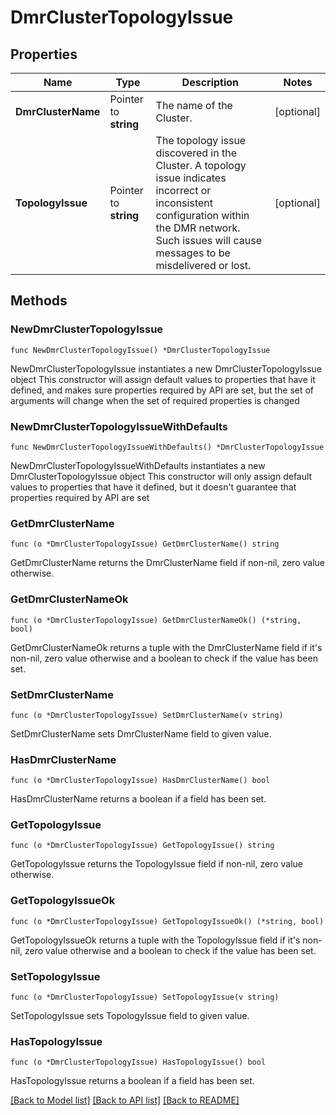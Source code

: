 # DmrClusterTopologyIssue

## Properties

Name | Type | Description | Notes
------------ | ------------- | ------------- | -------------
**DmrClusterName** | Pointer to **string** | The name of the Cluster. | [optional] 
**TopologyIssue** | Pointer to **string** | The topology issue discovered in the Cluster. A topology issue indicates incorrect or inconsistent configuration within the DMR network. Such issues will cause messages to be misdelivered or lost. | [optional] 

## Methods

### NewDmrClusterTopologyIssue

`func NewDmrClusterTopologyIssue() *DmrClusterTopologyIssue`

NewDmrClusterTopologyIssue instantiates a new DmrClusterTopologyIssue object
This constructor will assign default values to properties that have it defined,
and makes sure properties required by API are set, but the set of arguments
will change when the set of required properties is changed

### NewDmrClusterTopologyIssueWithDefaults

`func NewDmrClusterTopologyIssueWithDefaults() *DmrClusterTopologyIssue`

NewDmrClusterTopologyIssueWithDefaults instantiates a new DmrClusterTopologyIssue object
This constructor will only assign default values to properties that have it defined,
but it doesn't guarantee that properties required by API are set

### GetDmrClusterName

`func (o *DmrClusterTopologyIssue) GetDmrClusterName() string`

GetDmrClusterName returns the DmrClusterName field if non-nil, zero value otherwise.

### GetDmrClusterNameOk

`func (o *DmrClusterTopologyIssue) GetDmrClusterNameOk() (*string, bool)`

GetDmrClusterNameOk returns a tuple with the DmrClusterName field if it's non-nil, zero value otherwise
and a boolean to check if the value has been set.

### SetDmrClusterName

`func (o *DmrClusterTopologyIssue) SetDmrClusterName(v string)`

SetDmrClusterName sets DmrClusterName field to given value.

### HasDmrClusterName

`func (o *DmrClusterTopologyIssue) HasDmrClusterName() bool`

HasDmrClusterName returns a boolean if a field has been set.

### GetTopologyIssue

`func (o *DmrClusterTopologyIssue) GetTopologyIssue() string`

GetTopologyIssue returns the TopologyIssue field if non-nil, zero value otherwise.

### GetTopologyIssueOk

`func (o *DmrClusterTopologyIssue) GetTopologyIssueOk() (*string, bool)`

GetTopologyIssueOk returns a tuple with the TopologyIssue field if it's non-nil, zero value otherwise
and a boolean to check if the value has been set.

### SetTopologyIssue

`func (o *DmrClusterTopologyIssue) SetTopologyIssue(v string)`

SetTopologyIssue sets TopologyIssue field to given value.

### HasTopologyIssue

`func (o *DmrClusterTopologyIssue) HasTopologyIssue() bool`

HasTopologyIssue returns a boolean if a field has been set.


[[Back to Model list]](../README.md#documentation-for-models) [[Back to API list]](../README.md#documentation-for-api-endpoints) [[Back to README]](../README.md)


